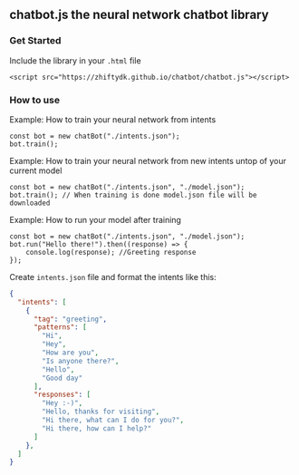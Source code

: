 ## chatbot.js the neural network chatbot library
### Get Started
Include the library in your `.html` file
```JS
<script src="https://zhiftydk.github.io/chatbot/chatbot.js"></script>
```

### How to use
Example: How to train your neural network from intents
```JS
const bot = new chatBot("./intents.json");
bot.train();
```

Example: How to train your neural network from new intents untop of your current model
```JS
const bot = new chatBot("./intents.json", "./model.json");
bot.train(); // When training is done model.json file will be downloaded
```

Example: How to run your model after training
```JS
const bot = new chatBot("./intents.json", "./model.json");
bot.run("Hello there!").then((response) => {
    console.log(response); //Greeting response
});
```

Create `intents.json` file and format the intents like this:
```JSON
{
  "intents": [
    {
      "tag": "greeting",
      "patterns": [
        "Hi",
        "Hey",
        "How are you",
        "Is anyone there?",
        "Hello",
        "Good day"
      ],
      "responses": [
        "Hey :-)",
        "Hello, thanks for visiting",
        "Hi there, what can I do for you?",
        "Hi there, how can I help?"
      ]
    },
  ]
}
```

